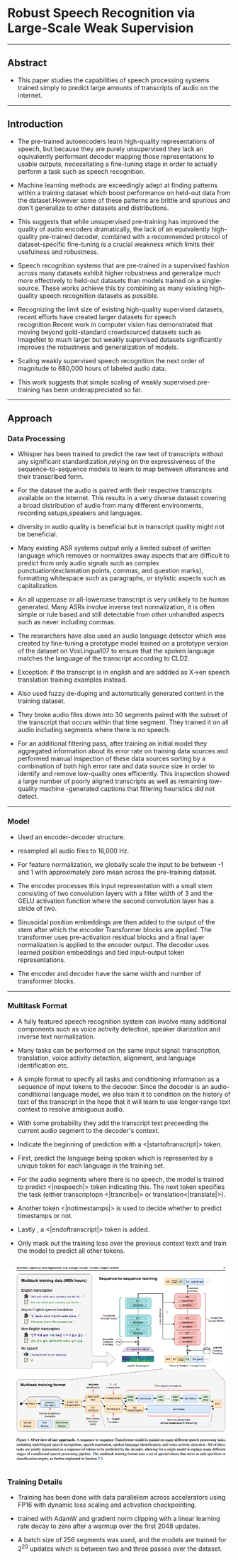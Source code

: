 # Robust Speech Recognition via Large-Scale Weak Supervision
---
## Abstract

- This paper studies the capabilities of speech processing systems trained simply to predict large amounts of transcripts of audio on the internet.

---
## Introduction

- The pre-trained autoencoders learn high-quality representations of speech, but because they are purely unsupervised they lack an equivalently performant decoder mapping those representations to usable outputs, necessitating a fine-tuning stage in order to actually perform a task such as speech recognition.

- Machine learning methods are exceedingly adept at finding patterns within a training dataset which boost performance on held-out data from the dataset.However some of these patterns are brittle and spurious and don't generalize to other datasets and distributions. 

- This suggests that while unsupervised pre-training has improved the quality of audio encoders dramatically, the lack of an equivalently high-quality pre-trained decoder, combined with a recommended protocol of dataset-specific fine-tuning is a crucial weakness which limits their usefulness and robustness.

- Speech recognition systems that are pre-trained in a supervised fashion across many datasets exhibit higher robustness and generalize much more effectively to held-out datasets than models trained on a single-source. These works achieve this by combining as many existing high-quality speech recognition datasets as possible.

- Recognizing the limit size of existing high-quality supervised datasets, recent efforts have created larger datasets for speech recognition.Recent work in computer vision has demonstrated that moving beyond gold-standard crowdsourced datasets such as ImageNet to much larger but weakly supervised datasets significantly improves the robustness and generalization of models.

- Scaling weakly supervised speech recognition the next order of magnitude to 680,000 hours of labeled audio data.

- This work suggests that simple scaling of weakly supervised pre-training has been underappreciated so far.
---
## Approach 

### Data Processing

- Whisper has been trained to predict the raw text of transcripts without any significant standardization,relying on the expressiveness of the sequence-to-sequence models to learn to map between utterances and their transcribed form.

- For the dataset the audio is paired with their respective transcripts available on the internet. This results in a very diverse dataset covering a broad distribution of audio from many different environments, recording setups,speakers and languages. 

- diversity in audio quality is beneficial but in transcript quality might not be beneficial.

-  Many existing ASR systems output only a limited subset of written language which removes or normalizes away aspects that are difficult to predict from only audio signals such as complex punctuation(exclamation points, commas, and question marks), formatting whitespace such as paragraphs, or stylistic aspects such as capitalization.

- An all uppercase or all-lowercase transcript is very unlikely to be human generated. Many ASRs involve inverse text normalization, it is often simple or rule based and still detectable from other unhandled aspects such as never including commas.

- The researchers have also used an audio language detector which was created by fine-tuning a prototype model trained on a prototype version of the dataset on VoxLingua107 to ensure that the spoken language matches the language of the transcript according to CLD2.

- Exception: if the transcript is in english and are addded as X->en speech translation training examples instead.

- Also used fuzzy de-duping and automatically generated content in the training dataset.

- They broke audio files down into 30 segments paired with the subset of the transcript that occurs within that time segment. They trained it on all audio including segments where there is no speech.

- For an additional filtering pass, after training an initial model they aggregated information about its error rate on training data sources and performed manual inspection of these data sources sorting by a combination of both high error rate and data source size in order to identify and remove low-quality ones efficiently. This inspection showed a large number of poorly aligned transcripts as well as remaining low-quality machine -generated captions that filtering heuristics did not detect.
---
### Model

- Used an encoder-decoder structure. 

- resampled all audio files to 16,000 Hz.

- For feature normalization, we globally scale the input to be between -1 and 1 with approximately zero mean across the pre-training dataset. 

- The encoder processes this input representation with a small stem consisting of two convolution layers with a filter width of 3 and the GELU activation function where the second convolution layer has a stride of two.

- Sinusoidal position embeddings are then added to the output of the stem after which the encoder Transformer blocks are applied. The transformer uses pre-activation residual blocks and a final layer normalization is applied to the encoder output. The decoder uses learned position embeddings and tied input-output token representations.

- The encoder and decoder have the same width and number of transformer blocks.
---
### Multitask Format

- A fully featured speech recognition system can involve many additional components such as voice activity detection, speaker diarization and inverse text normalization. 

- Many tasks can be performed on the same input signal: transcription, translation, voice activity detection, alignment, and language identification etc.

- A simple format to specify all tasks and conditioning information as a sequence of input tokens to the decoder. Since the decoder is an audio-conditional language model, we also train it to condition on the history of text of the transcript in the hope that it will learn to use longer-range text context to resolve ambiguous audio. 

- With some probability they add the transcript text preceeding the current audio segment to the decoder's context. 

- Indicate the beginning of prediction with a <|startoftranscript|> token.

- First, predict the language being spoken which is represented by a unique token for each language in the training set.

- For the audio segments where there is no speech, the model is trained to predict <|nospeech|> token indicating this. The next token specifies the task (either transcriptopn <|trancribe|> or translation<|translate|>). 

- Another token <|notimestamps|> is used to decide whether to predict timestamps or not.

- Lastly , a <|endoftranscript|> token is added.

- Only mask out the training loss over the previous context textt and train the model  to predict all other tokens.

![alt text](image-15.png)
---
### Training Details

- Training has been done with data parallelism across accelerators using FP16 with dynamic loss scaling and activation checkpointing.

- trained with AdamW and gradient norm clipping with a linear learning rate decay to zero after a warmup over the first 2048 updates. 

- A batch size of 256 segments was used, and the models are trained for $2^20$ updates which is between two and three passes over the dataset. 